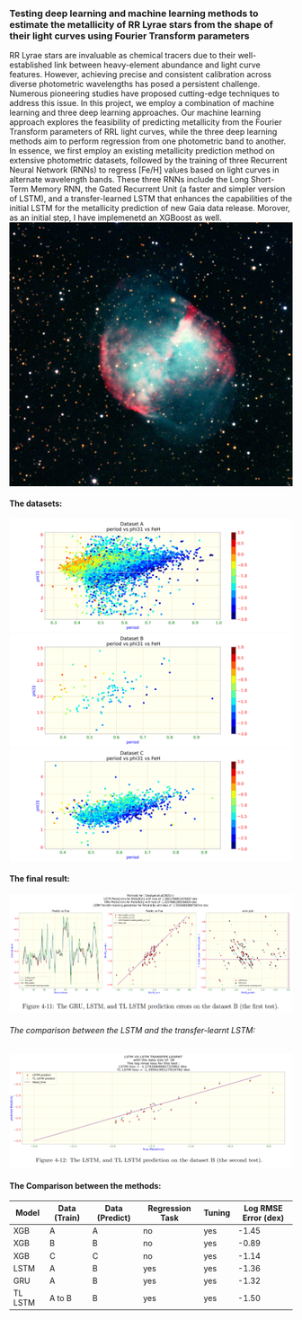 ### Testing deep learning and machine learning methods to estimate the metallicity of RR Lyrae stars from the shape of their light curves using Fourier Transform parameters

RR Lyrae stars are invaluable as chemical tracers due to their well-established link between heavy-element
abundance and light curve features. However, achieving precise and consistent calibration across diverse
photometric wavelengths has posed a persistent challenge. Numerous pioneering studies have proposed
cutting-edge techniques to address this issue. In this project, we employ a combination of machine learning
and three deep learning approaches. Our machine learning approach explores the feasibility of predicting
metallicity from the Fourier Transform parameters of RRL light curves, while the three deep learning methods
aim to perform regression from one photometric band to another. In essence, we first employ an existing
metallicity prediction method on extensive photometric datasets, followed by the training of three Recurrent
Neural Network (RNNs) to regress [Fe/H] values based on light curves in alternate wavelength bands. These
three RNNs include the Long Short-Term Memory RNN, the Gated Recurrent Unit (a faster and simpler
version of LSTM), and a transfer-learned LSTM that enhances the capabilities of the initial LSTM for the
metallicity prediction of new Gaia data release. Morover, as an initial step, I have implemenetd an XGBoost as well.
![](variable.gif)


#### The datasets:
![](plot/pf_phi31_A.png)
![](plot/pf_phi31_B.png)
![](plot/pf_phi31_C.png)

#### The final result:
![](plot/result.png)

###### The comparison between the LSTM and the transfer-learnt LSTM:
![](plot/result_TL.png)

#### The Comparison between the methods:

| Model  | Data (Train) | Data (Predict) | Regression Task | Tuning | Log RMSE Error (dex) |
|--------|--------------|----------------|-----------------|--------|----------------------|
| XGB    | A            | A              | no              | yes    | -1.45                |
| XGB    | B            | B              | no              | yes    | -0.89                |
| XGB    | C            | C              | no              | yes    | -1.14                |
| LSTM   | A            | B              | yes             | yes    | -1.36                |
| GRU    | A            | B              | yes             | yes    | -1.32                |
| TL LSTM| A to B       | B              | yes             | yes    | -1.50                |




